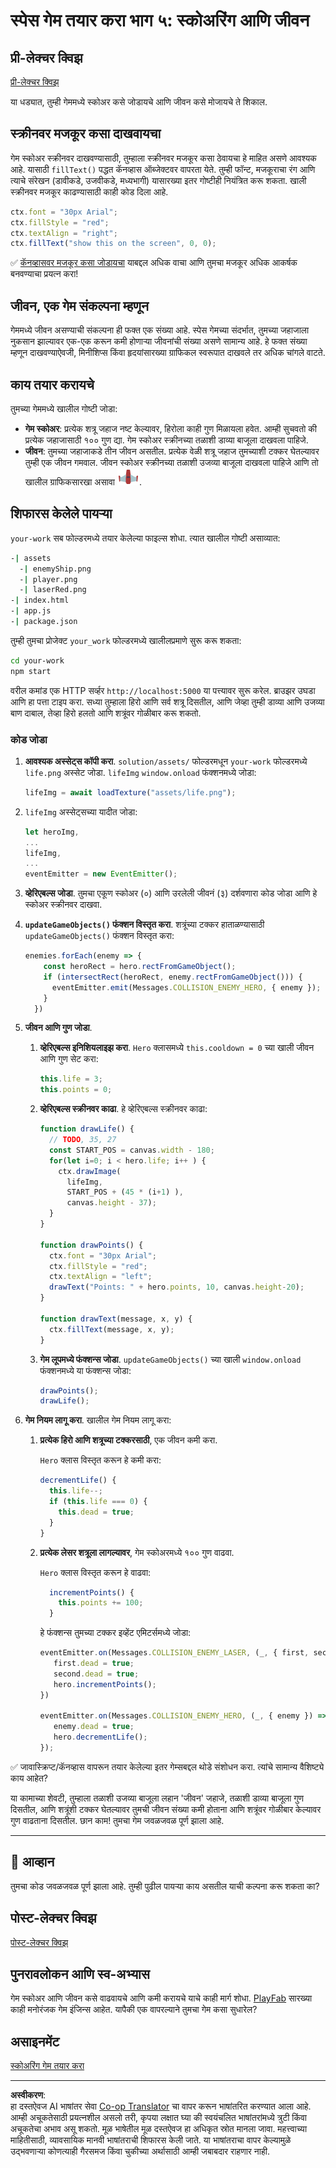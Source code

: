 <!--
CO_OP_TRANSLATOR_METADATA:
{
  "original_hash": "adda95e02afa3fbee67b6e385b1109e1",
  "translation_date": "2025-08-28T16:15:29+00:00",
  "source_file": "6-space-game/5-keeping-score/README.md",
  "language_code": "mr"
}
-->
# स्पेस गेम तयार करा भाग ५: स्कोअरिंग आणि जीवन

## प्री-लेक्चर क्विझ

[प्री-लेक्चर क्विझ](https://ff-quizzes.netlify.app/web/quiz/37)

या धड्यात, तुम्ही गेममध्ये स्कोअर कसे जोडायचे आणि जीवन कसे मोजायचे ते शिकाल.

## स्क्रीनवर मजकूर कसा दाखवायचा

गेम स्कोअर स्क्रीनवर दाखवण्यासाठी, तुम्हाला स्क्रीनवर मजकूर कसा ठेवायचा हे माहित असणे आवश्यक आहे. यासाठी `fillText()` पद्धत कॅनव्हास ऑब्जेक्टवर वापरता येते. तुम्ही फॉन्ट, मजकूराचा रंग आणि त्याचे संरेखन (डावीकडे, उजवीकडे, मध्यभागी) यासारख्या इतर गोष्टीही नियंत्रित करू शकता. खाली स्क्रीनवर मजकूर काढण्यासाठी काही कोड दिला आहे.

```javascript
ctx.font = "30px Arial";
ctx.fillStyle = "red";
ctx.textAlign = "right";
ctx.fillText("show this on the screen", 0, 0);
```

✅ [कॅनव्हासवर मजकूर कसा जोडायचा](https://developer.mozilla.org/docs/Web/API/Canvas_API/Tutorial/Drawing_text) याबद्दल अधिक वाचा आणि तुमचा मजकूर अधिक आकर्षक बनवण्याचा प्रयत्न करा!

## जीवन, एक गेम संकल्पना म्हणून

गेममध्ये जीवन असण्याची संकल्पना ही फक्त एक संख्या आहे. स्पेस गेमच्या संदर्भात, तुमच्या जहाजाला नुकसान झाल्यावर एक-एक करून कमी होणाऱ्या जीवनांची संख्या असणे सामान्य आहे. हे फक्त संख्या म्हणून दाखवण्याऐवजी, मिनीशिप्स किंवा हृदयांसारख्या ग्राफिकल स्वरूपात दाखवले तर अधिक चांगले वाटते.

## काय तयार करायचे

तुमच्या गेममध्ये खालील गोष्टी जोडा:

- **गेम स्कोअर**: प्रत्येक शत्रू जहाज नष्ट केल्यावर, हिरोला काही गुण मिळायला हवेत. आम्ही सुचवतो की प्रत्येक जहाजासाठी १०० गुण द्या. गेम स्कोअर स्क्रीनच्या तळाशी डाव्या बाजूला दाखवला पाहिजे.
- **जीवन**: तुमच्या जहाजाकडे तीन जीवन असतील. प्रत्येक वेळी शत्रू जहाज तुमच्याशी टक्कर घेतल्यावर तुम्ही एक जीवन गमवाल. जीवन स्कोअर स्क्रीनच्या तळाशी उजव्या बाजूला दाखवला पाहिजे आणि तो खालील ग्राफिकसारखा असावा ![life image](../../../../translated_images/life.6fb9f50d53ee0413cd91aa411f7c296e10a1a6de5c4a4197c718b49bf7d63ebf.mr.png).

## शिफारस केलेले पायऱ्या

`your-work` सब फोल्डरमध्ये तयार केलेल्या फाइल्स शोधा. त्यात खालील गोष्टी असाव्यात:

```bash
-| assets
  -| enemyShip.png
  -| player.png
  -| laserRed.png
-| index.html
-| app.js
-| package.json
```

तुम्ही तुमचा प्रोजेक्ट `your_work` फोल्डरमध्ये खालीलप्रमाणे सुरू करू शकता:

```bash
cd your-work
npm start
```

वरील कमांड एक HTTP सर्व्हर `http://localhost:5000` या पत्त्यावर सुरू करेल. ब्राउझर उघडा आणि हा पत्ता टाइप करा. सध्या तुम्हाला हिरो आणि सर्व शत्रू दिसतील, आणि जेव्हा तुम्ही डाव्या आणि उजव्या बाण दाबाल, तेव्हा हिरो हलतो आणि शत्रूंवर गोळीबार करू शकतो.

### कोड जोडा

1. **आवश्यक अस्सेट्स कॉपी करा**. `solution/assets/` फोल्डरमधून `your-work` फोल्डरमध्ये `life.png` अस्सेट जोडा. `lifeImg` `window.onload` फंक्शनमध्ये जोडा:

    ```javascript
    lifeImg = await loadTexture("assets/life.png");
    ```

1. `lifeImg` अस्सेट्सच्या यादीत जोडा:

    ```javascript
    let heroImg,
    ...
    lifeImg,
    ...
    eventEmitter = new EventEmitter();
    ```
  
2. **व्हेरिएबल्स जोडा**. तुमचा एकूण स्कोअर (०) आणि उरलेली जीवनं (३) दर्शवणारा कोड जोडा आणि हे स्कोअर स्क्रीनवर दाखवा.

3. **`updateGameObjects()` फंक्शन विस्तृत करा**. शत्रूंच्या टक्कर हाताळण्यासाठी `updateGameObjects()` फंक्शन विस्तृत करा:

    ```javascript
    enemies.forEach(enemy => {
        const heroRect = hero.rectFromGameObject();
        if (intersectRect(heroRect, enemy.rectFromGameObject())) {
          eventEmitter.emit(Messages.COLLISION_ENEMY_HERO, { enemy });
        }
      })
    ```

4. **जीवन आणि गुण जोडा**. 
   1. **व्हेरिएबल्स इनिशियलाइझ करा**. `Hero` क्लासमध्ये `this.cooldown = 0` च्या खाली जीवन आणि गुण सेट करा:

        ```javascript
        this.life = 3;
        this.points = 0;
        ```

   1. **व्हेरिएबल्स स्क्रीनवर काढा**. हे व्हेरिएबल्स स्क्रीनवर काढा:

        ```javascript
        function drawLife() {
          // TODO, 35, 27
          const START_POS = canvas.width - 180;
          for(let i=0; i < hero.life; i++ ) {
            ctx.drawImage(
              lifeImg, 
              START_POS + (45 * (i+1) ), 
              canvas.height - 37);
          }
        }
        
        function drawPoints() {
          ctx.font = "30px Arial";
          ctx.fillStyle = "red";
          ctx.textAlign = "left";
          drawText("Points: " + hero.points, 10, canvas.height-20);
        }
        
        function drawText(message, x, y) {
          ctx.fillText(message, x, y);
        }

        ```

   1. **गेम लूपमध्ये फंक्शन्स जोडा**. `updateGameObjects()` च्या खाली `window.onload` फंक्शनमध्ये या फंक्शन्स जोडा:

        ```javascript
        drawPoints();
        drawLife();
        ```

1. **गेम नियम लागू करा**. खालील गेम नियम लागू करा:

   1. **प्रत्येक हिरो आणि शत्रूच्या टक्करसाठी**, एक जीवन कमी करा.
   
      `Hero` क्लास विस्तृत करून हे कमी करा:

        ```javascript
        decrementLife() {
          this.life--;
          if (this.life === 0) {
            this.dead = true;
          }
        }
        ```

   2. **प्रत्येक लेसर शत्रूला लागल्यावर**, गेम स्कोअरमध्ये १०० गुण वाढवा.

      `Hero` क्लास विस्तृत करून हे वाढवा:
    
        ```javascript
          incrementPoints() {
            this.points += 100;
          }
        ```

        हे फंक्शन्स तुमच्या टक्कर इव्हेंट एमिटर्समध्ये जोडा:

        ```javascript
        eventEmitter.on(Messages.COLLISION_ENEMY_LASER, (_, { first, second }) => {
           first.dead = true;
           second.dead = true;
           hero.incrementPoints();
        })

        eventEmitter.on(Messages.COLLISION_ENEMY_HERO, (_, { enemy }) => {
           enemy.dead = true;
           hero.decrementLife();
        });
        ```

✅ जावास्क्रिप्ट/कॅनव्हास वापरून तयार केलेल्या इतर गेम्सबद्दल थोडे संशोधन करा. त्यांचे सामान्य वैशिष्ट्ये काय आहेत?

या कामाच्या शेवटी, तुम्हाला तळाशी उजव्या बाजूला लहान 'जीवन' जहाजे, तळाशी डाव्या बाजूला गुण दिसतील, आणि शत्रूंशी टक्कर घेतल्यावर तुमची जीवन संख्या कमी होताना आणि शत्रूंवर गोळीबार केल्यावर गुण वाढताना दिसतील. छान काम! तुमचा गेम जवळजवळ पूर्ण झाला आहे.

---

## 🚀 आव्हान

तुमचा कोड जवळजवळ पूर्ण झाला आहे. तुम्ही पुढील पायऱ्या काय असतील याची कल्पना करू शकता का?

## पोस्ट-लेक्चर क्विझ

[पोस्ट-लेक्चर क्विझ](https://ff-quizzes.netlify.app/web/quiz/38)

## पुनरावलोकन आणि स्व-अभ्यास

गेम स्कोअर आणि जीवन कसे वाढवायचे आणि कमी करायचे याचे काही मार्ग शोधा. [PlayFab](https://playfab.com) सारख्या काही मनोरंजक गेम इंजिन्स आहेत. यापैकी एक वापरल्याने तुमचा गेम कसा सुधारेल?

## असाइनमेंट

[स्कोअरिंग गेम तयार करा](assignment.md)

---

**अस्वीकरण**:  
हा दस्तऐवज AI भाषांतर सेवा [Co-op Translator](https://github.com/Azure/co-op-translator) चा वापर करून भाषांतरित करण्यात आला आहे. आम्ही अचूकतेसाठी प्रयत्नशील असलो तरी, कृपया लक्षात घ्या की स्वयंचलित भाषांतरांमध्ये त्रुटी किंवा अचूकतेचा अभाव असू शकतो. मूळ भाषेतील मूळ दस्तऐवज हा अधिकृत स्रोत मानला जावा. महत्त्वाच्या माहितीसाठी, व्यावसायिक मानवी भाषांतराची शिफारस केली जाते. या भाषांतराचा वापर केल्यामुळे उद्भवणाऱ्या कोणत्याही गैरसमज किंवा चुकीच्या अर्थासाठी आम्ही जबाबदार राहणार नाही.